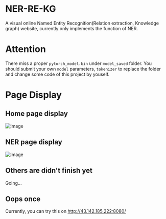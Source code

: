 # NER-RE-KG
A visual online Named Entity Recognition(Relation extraction, Knowledge graph) website, currently only implements the function of NER.

# Attention
There miss a proper `pytorch_model.bin` under `model_saved` folder.
You should submit your own `model` parameters, `tokenizer` to replace the folder and change some code of this project by youself.


# Page Display
## Home page display
![image](https://user-images.githubusercontent.com/26852049/174728229-9dc3ff6b-16a1-4d62-8512-761f83eb1149.png)

## NER page display
![image](https://user-images.githubusercontent.com/26852049/174728523-065089f0-1d6f-4009-b3dc-4b08eb95a6f5.png)

## Others are didn't finish yet
Going...

## Oops once
Currently, you can try this on http://43.142.185.222:8080/
